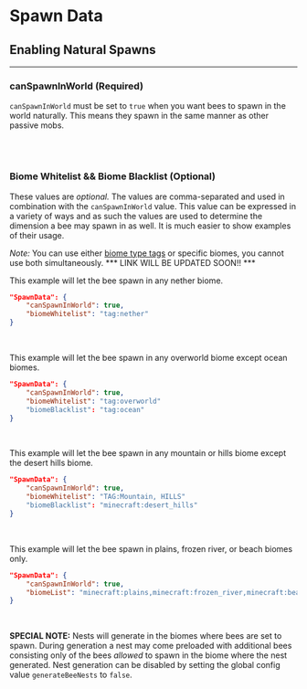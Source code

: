 # **Spawn Data**

## **Enabling Natural Spawns**
***


### **canSpawnInWorld** (Required)

`canSpawnInWorld` must be set to `true` when you want bees to spawn in the world naturally. This means they spawn in the same manner as other passive mobs.

<br>
<br>

### **Biome Whitelist && Biome Blacklist** (Optional)

These values are *optional.* The values are comma-separated and used in combination with the `canSpawnInWorld` value. This value can be expressed in a variety of ways and as such the values are used to determine the dimension a bee may spawn in as well. It is much easier to show examples of their usage.

*Note:* You can use either [biome type tags](https://github.com/Dungeon-Derps-Development/ResourcefulBees/wiki/Biome-Tags) or specific biomes, you cannot use both simultaneously.
*** LINK WILL BE UPDATED SOON!! ***

This example will let the bee spawn in any nether biome.
```json
"SpawnData": {
	"canSpawnInWorld": true,
	"biomeWhitelist": "tag:nether"
}
```
<br>

This example will let the bee spawn in any overworld biome except ocean biomes.
```json
"SpawnData": {
	"canSpawnInWorld": true,
	"biomeWhitelist": "tag:overworld"
	"biomeBlacklist": "tag:ocean"
}
```
<br>

This example will let the bee spawn in any mountain or hills biome except the desert hills biome.
```json
"SpawnData": {
	"canSpawnInWorld": true,
	"biomeWhitelist": "TAG:Mountain, HILLS"
	"biomeBlacklist": "minecraft:desert_hills"
}
```
<br>

This example will let the bee spawn in plains, frozen river, or beach biomes only.
```json
"SpawnData": {
	"canSpawnInWorld": true,
	"biomeList": "minecraft:plains,minecraft:frozen_river,minecraft:beach"
}
```
<br>

**SPECIAL NOTE:** Nests will generate in the biomes where bees are set to spawn. During generation a nest may come preloaded with additional bees consisting only of the bees *allowed* to spawn in the biome where the nest generated. Nest generation can be disabled by setting the global config value `generateBeeNests` to `false`.

<br>
<br>


<!--stackedit_data:
eyJoaXN0b3J5IjpbMTI1OTY0MjY4OCwxOTI4OTU3MjA3LDE2OD
Q2MzMwNzFdfQ==
-->